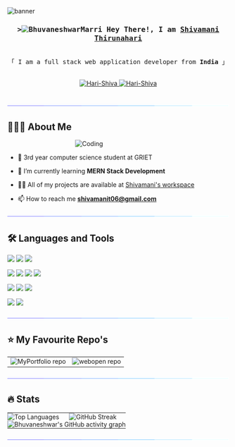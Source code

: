 ﻿<!-- Intro  -->
<div>
<img src="./Banner.png" alt="banner" style="100%">
<h3 align="center">
        <samp>&gt;<img src="https://em-content.zobj.net/source/animated-noto-color-emoji/356/waving-hand_1f44b.gif" alt="BhuvaneshwarMarri" style="width:25px"/> Hey There!, I am
                <b><a target="_blank" href="">Shivamani Thirunahari</a></b>
        </samp>
</h3>


<p align="center"> 
  <samp>
    <br>
    「 I am a full stack web application developer from <b>India</b> 」
    <br>
    <br>
  </samp>
</p>

<p align="center">
 <a href="https://www.linkedin.com/in/shivamani-thirunahari/" target="_blank">
  <img src="https://img.shields.io/badge/LinkedIn-0077B5?style=for-the-badge&logo=linkedin&logoColor=white" alt="Hari-Shiva"/>
 </a>
 <a href="mailto:shivamanit06@gmail.com" target="_blank">
  <img src="https://img.shields.io/badge/Gmail-D14836?style=for-the-badge&logo=gmail&logoColor=white" alt="Hari-Shiva"/>
 </a>
</p>
<br />
</div>
<img src="./horizontal-divider-gradient.gif">

## 🧑🏻‍💻 About Me
<img align="right" alt="Coding" width="350" src="./coding-2.gif">
<br>

- 🏦 3rd year computer science student at GRIET

- 🌱 I’m currently learning **MERN Stack Development**

- 👨‍💻 All of my projects are available at [Shivamani's workspace](https://github.com/Hari-Shiva?tab=repositories)

- 📫 How to reach me **shivamanit06@gmail.com**

<img src="./horizontal-divider-gradient.gif">

## 🛠️ Languages and Tools
<img src="https://img.shields.io/badge/python-3670A0?style=for-the-badge&logo=python&logoColor=ffdd54">    <img src="https://img.shields.io/badge/Java-ED8B00?style=for-the-badge&logo=java&logoColor=white">    <img src="https://img.shields.io/badge/c++-%2300599C.svg?style=for-the-badge&logo=c%2B%2B&logoColor=white"><br>

<img src="https://img.shields.io/badge/HTML5-E34F26?style=for-the-badge&logo=html5&logoColor=white">    <img src="https://img.shields.io/badge/CSS3-1572B6?style=for-the-badge&logo=css3&logoColor=white">    <img src="https://img.shields.io/badge/Javascript-F0DB4F?style=for-the-badge&labelColor=black&logo=javascript&logoColor=F0DB4F">    <img src="https://img.shields.io/badge/Bootstrap-563D7C?style=for-the-badge&logo=bootstrap&logoColor=white"><br>

   <img src="https://img.shields.io/badge/flask-%23000.svg?style=for-the-badge&logo=flask&logoColor=white">    <img src="https://img.shields.io/badge/mysql-%2300f.svg?style=for-the-badge&logo=mysql&logoColor=white">    <img src="https://img.shields.io/badge/jinja-white.svg?style=for-the-badge&logo=jinja&logoColor=black"><br>

<img src="https://img.shields.io/badge/Git-F05032?style=for-the-badge&logo=git&logoColor=white">    <img src="https://img.shields.io/badge/Visual_Studio-0078d7?style=for-the-badge&logo=visual%20studio&logoColor=white">

<img src="./horizontal-divider-gradient.gif">

## ⭐️ My Favourite Repo's 
<table style="border-collapse: collapse; border: 0; width: 100%;">
<tr>
<td>   <img src="https://github-readme-stats.vercel.app/api/pin/?username=Hari-Shiva&repo=MyPortfolio&theme=github_dark" style="width:100%;height:auto" alt="MyPortfolio repo"></td>
<td> <img src="https://github-readme-stats.vercel.app/api/pin/?username=Hari-Shiva&repo=webopen&theme=github_dark" style="width:100%;height:auto" alt="webopen repo"></td>
</tr>
</table>
<img src="./horizontal-divider-gradient.gif">

## 🔥 Stats

<table style="border-collapse: collapse; border: 0; width: 100%;">
  <tr>
    <td style="border: 0; padding: 0;">
      <img src="https://github-readme-stats.vercel.app/api/top-langs/?username=Hari-Shiva&layout=compact&theme=github_dark" alt="Top Languages" style="width: 100%; height: 200px;">
    </td>
    <td style="border: 0; padding: 0;">
      <img src="https://github-readme-streak-stats.herokuapp.com/?user=Hari-Shiva&theme=github_dark" alt="GitHub Streak" style="width: 100%; height: 200px;">
    </td>
  </tr>
  <tr>
    <td colspan="2" style="border: 0; padding: 0;">
      <img src="https://github-readme-activity-graph.vercel.app/graph?username=Hari-Shiva&theme=merko" alt="Bhuvaneshwar's GitHub activity graph" style="width: 100%; height: auto;">
    </td>
  </tr>
</table>
<img src="./horizontal-divider-gradient.gif">